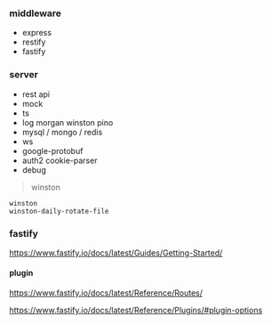 ### middleware

- express
- restify
- fastify

### server

- rest api
- mock
- ts
- log
  morgan
  winston
  pino
- mysql / mongo / redis
- ws
- google-protobuf
- auth2
  cookie-parser
- debug

> winston

```
winston
winston-daily-rotate-file
```

### fastify

https://www.fastify.io/docs/latest/Guides/Getting-Started/

#### plugin

https://www.fastify.io/docs/latest/Reference/Routes/

https://www.fastify.io/docs/latest/Reference/Plugins/#plugin-options
